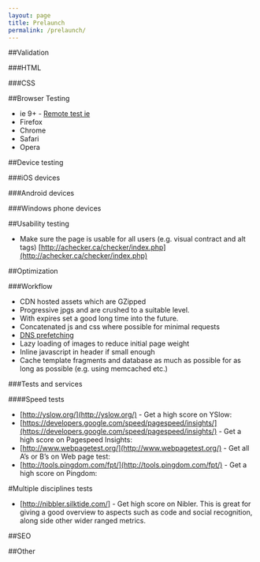 ```yaml
---
layout: page
title: Prelaunch
permalink: /prelaunch/
---
```



##Validation

###HTML

###CSS


##Browser Testing

- ie 9+ - [Remote test ie](http://blogs.msdn.com/b/ie/archive/2014/11/02/announcing-remoteie-test-the-latest-ie-on-windows-mac-os-x-ios-and-android.aspx)
- Firefox
- Chrome
- Safari
- Opera

##Device testing

###iOS devices

###Android devices

###Windows phone devices


##Usability testing

- Make sure the page is usable for all users (e.g. visual contract and alt tags) [http://achecker.ca/checker/index.php](http://achecker.ca/checker/index.php)

##Optimization

###Workflow

- CDN hosted assets which are GZipped
- Progressive jpgs and are crushed to a suitable level.
- With expires set a good long time into the future.
- Concatenated js and css where possible for minimal requests
- [DNS prefetching](http://www.htmlgoodies.com/beyond/webmaster/how-your-browser-speeds-up-cross-domain-loading-using-dns-prefetching.html)
- Lazy loading of images to reduce initial page weight
- Inline javascript in header if small enough
- Cache template fragments and database as much as possible for as long as possible (e.g. using memcached etc.)


###Tests and services

####Speed tests

- [http://yslow.org/](http://yslow.org/) - Get a high score on YSlow: 
- [https://developers.google.com/speed/pagespeed/insights/](https://developers.google.com/speed/pagespeed/insights/) - Get a high score on Pagespeed Insights:
- [http://www.webpagetest.org/](http://www.webpagetest.org/) - Get all A’s or B’s on Web page test:
- [http://tools.pingdom.com/fpt/](http://tools.pingdom.com/fpt/) - Get a high score on Pingdom:

#Multiple disciplines tests

- [http://nibbler.silktide.com/] - Get high score on Nibler. This is great for giving a good overview to aspects such as code and social recognition, along side other wider ranged metrics.



##SEO



##Other
